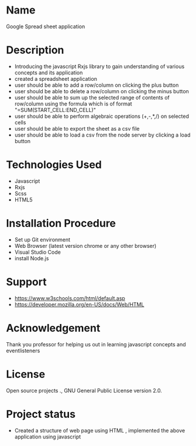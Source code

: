 # Name
Google Spread sheet application

# Description
- Introducing the javascript Rxjs library to gain understanding of various concepts and its application
- created a spreadsheet application
- user should be able to add a row/column on clicking the plus button
- user should be able to delete a row/column on clicking the minus button
- user should be able to sum up  the selected range of contents of row/column using the formula which is of format "=SUM(START_CELL:END_CELL)"
- user should be able to perform algebraic operations (+,-,*,/) on selected cells
- user should be able to export the sheet as a csv file
- user should be able to load a csv from the node server by clicking a load button


# Technologies Used
* Javascript
* Rxjs
* Scss
* HTML5
   
# Installation Procedure
* Set up Git environment
* Web Browser (latest version chrome or any other browser)
* Visual Studio Code
* install Node.js
 
# Support 
- https://www.w3schools.com/html/default.asp
- https://developer.mozilla.org/en-US/docs/Web/HTML

# Acknowledgement
Thank you professor for helping us out in learning javascript concepts and eventlisteners

# License
Open source projects ., GNU General Public License version 2.0.

# Project status

* Created a structure of web page using HTML , implemented the above application using javascript
